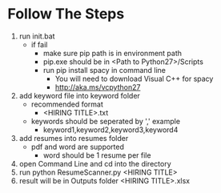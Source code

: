 # Follow The Steps
1. run init.bat
    - if fail
		- make sure pip path is in environment path
		- pip.exe should be in \<Path to Python27\>/Scripts
		- run pip install spacy in command line
			- You will need to download Visual C++ for spacy
			- http://aka.ms/vcpython27
2. add keyword file into keyword folder
	- recommended format
		- \<HIRING TITLE\>.txt
	- keywords should be seperated by ',' example
		- keyword1,keyword2,keyword3,keyword4
3. add resumes into resumes folder
	- pdf and word are supported
		- word should be 1 resume per file
4. open Command Line and cd into the directory
5. run python ResumeScanner.py \<HIRING TITLE\>
6. result will be in Outputs folder \<HIRING TITLE\>.xlsx
